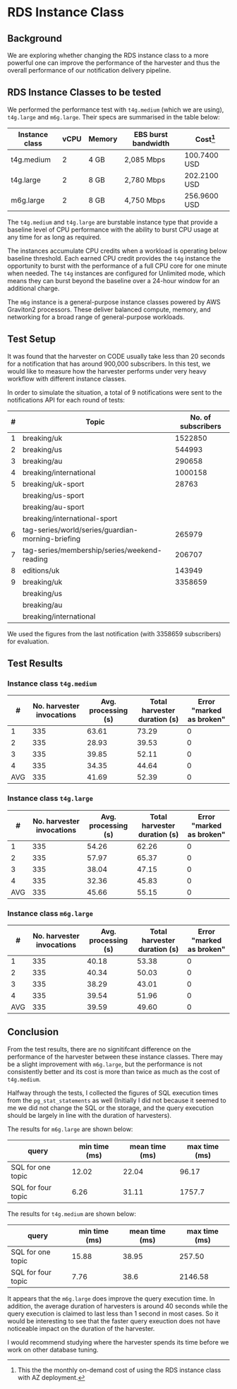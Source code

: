 # RDS Instance Class

## Background
We are exploring whether changing the RDS instance class to a more powerful one can improve the performance of the harvester and thus the overall performance of our notification delivery pipeline.  

## RDS Instance Classes to be tested

We performed the performance test with `t4g.medium` (which we are using), `t4g.large` and `m6g.large`.  Their specs are summarised in the table below:

| Instance class | vCPU | Memory | EBS burst bandwidth | Cost[^1] |
| -------------- | -----| ------ | ------------------- | ---- | 
| t4g.medium | 2 | 4 GB | 2,085 Mbps | 100.7400 USD |
| t4g.large | 2 | 8 GB | 2,780 Mbps | 202.2100 USD |
| m6g.large | 2 | 8 GB | 4,750 Mbps | 256.9600 USD |

[^1]: This the the monthly on-demand cost of using the RDS instance class with AZ deployment.

The `t4g.medium` and `t4g.large` are burstable instance type that provide a baseline level of CPU performance with the ability to burst CPU usage at any time for as long as required.

The instances accumulate CPU credits when a workload is operating below baseline threshold. Each earned CPU credit provides the `t4g` instance the opportunity to burst with the performance of a full CPU core for one minute when needed.  The `t4g` instances are configured for Unlimited mode, which means they can burst beyond the baseline over a 24-hour window for an additional charge.

The `m6g` instance is a general-purpose instance classes powered by AWS Graviton2 processors. These deliver balanced compute, memory, and networking for a broad range of general-purpose workloads.

## Test Setup

It was found that the harvester on CODE usually take less than 20 seconds for a notification that has around 900,000 subscribers.  In this test, we would like to measure how the harvester performs under very heavy workflow with different instance classes.

In order to simulate the situation, a total of 9 notifications were sent to the notifications API for each round of tests:

| # | Topic | No. of subscribers |
| - | ---------- | ----------- | 
| 1 | breaking/uk | 1522850 |
| 2 | breaking/us | 544993 |
| 3 | breaking/au | 290658 |
| 4 | breaking/international | 1000158 |
| 5 | breaking/uk-sport | 28763 |
|   | breaking/us-sport | |
|   | breaking/au-sport | |
|   | breaking/international-sport | |
| 6 | tag-series/world/series/guardian-morning-briefing | 265979 |
| 7 | tag-series/membership/series/weekend-reading | 206707 |
| 8 | editions/uk | 143949 |
| 9 | breaking/uk | 3358659 |
|   | breaking/us | |
|   | breaking/au | |
|   | breaking/international | |

We used the figures from the last notification (with 3358659 subscribers) for evaluation.

## Test Results

### Instance class `t4g.medium`
| # | No. harvester invocations | Avg. processing (s) | Total harvester duration (s) | Error "marked as broken" |
| ----------- | ----------- | ----------- | ----------- | ----------- |
| 1	| 335 | 63.61 | 73.29 | 0 |
| 2	| 335 | 28.93 | 39.53 | 0 |
| 3	| 335 | 39.85 | 52.11 | 0 |
| 4	| 335 | 34.35 | 44.64 | 0 |
| AVG | 335| 41.69 | 52.39 | 0 |

### Instance class `t4g.large`
| # | No. harvester invocations | Avg. processing (s) | Total harvester duration (s) | Error "marked as broken" |
| ----------- | ----------- | ----------- | ----------- | ----------- |
| 1	| 335 | 54.26 | 62.26 | 0 |
| 2	| 335 | 57.97 | 65.37 | 0 |
| 3	| 335 | 38.04 | 47.15 | 0 |
| 4	| 335 | 32.36 | 45.83 | 0 |
| AVG | 335 | 45.66 | 55.15 | 0 |

### Instance class `m6g.large`
| # | No. harvester invocations | Avg. processing (s) | Total harvester duration (s) | Error "marked as broken" |
| ----------- | ----------- | ----------- | ----------- | ----------- |
| 1	| 335 | 40.18 | 53.38 | 0 |
| 2	| 335 | 40.34 | 50.03 | 0 |
| 3	| 335 | 38.29 | 43.01 | 0 |
| 4	| 335 | 39.54 | 51.96 | 0 |
| AVG | 335 | 39.59 | 49.60 | 0 |

## Conclusion
From the test results, there are no signitifcant difference on the performance of the harvester between these instance classes.  There may be a slight improvement with `m6g.large`, but the performance is not consistently better and its cost is more than twice as much as the cost of `t4g.medium`.  

Halfway through the tests, I collected the figures of SQL execution times from the `pg_stat_statements` as well (Initially I did not because it seemed to me we did not change the SQL or the storage, and the query execution should be largely in line with the duration of harvesters).  

The results for `m6g.large` are shown below:

| query | min time (ms) | mean time (ms) | max time (ms) |
| ----- | ------------- | -------------- | ------------- |
| SQL for one topic | 12.02 | 22.04 | 96.17 | 
| SQL for four topic | 6.26 | 31.11 | 1757.7 |

The results for `t4g.medium` are shown below:

| query | min time (ms) | mean time (ms) | max time (ms) |
| ----- | ------------- | -------------- | ------------- |
| SQL for one topic | 15.88 | 38.95 | 257.50 |
| SQL for four topic | 7.76 | 38.6 | 2146.58 |

It appears that the `m6g.large` does improve the query execution time.  In addition, the average duration of harvesters is around 40 seconds while the query execution is claimed to last less than 1 second in most cases.  So it would be interesting to see that the faster query exeuction does not have noticeable impact on the duration of the harvester.

I would recommend studying where the harvester spends its time before we work on other database tuning.



